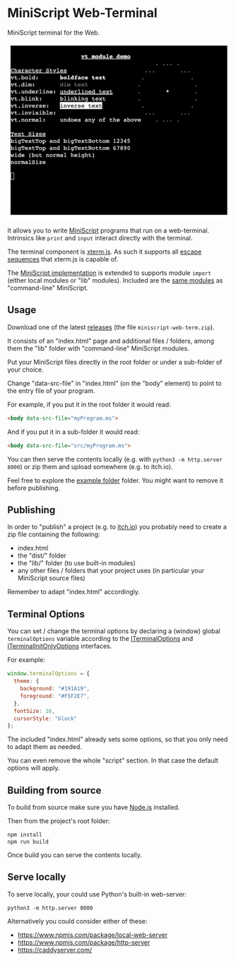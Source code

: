 # MiniScript Web-Terminal

MiniScript terminal for the Web.

![Screenshot of terminal styles](./screenshot.png)

It allows you to write [MiniScript](https://miniscript.org/) programs that run on a web-terminal. Intrinsics like `print` and `input` interact directly with the terminal. 

The terminal component is [xterm.js](http://xtermjs.org/). As such it supports all [escape sequences](http://xtermjs.org/docs/api/vtfeatures/) that xterm.js is capable of.

The [MiniScript implementation](https://github.com/sebnozzi/miniscript.ts) is extended to supports module `import` (either local modules or "lib" modules). Included are the [same modules](https://github.com/JoeStrout/miniscript/tree/master/MiniScript-cpp/lib) as "command-line" MiniScript.

## Usage

Download one of the latest [releases](https://github.com/sebnozzi/miniscript-web-term/releases) (the file `miniscript-web-term.zip`).

It consists of an "index.html" page and additional files / folders, among them the "lib" folder with "command-line" MiniScript modules.

Put your MiniScript files directly in the root folder or under a sub-folder of your choice.

Change "data-src-file" in "index.html" (on the "body" element) to point to
the entry file of your program.

For example, if you put it in the root folder it would read:

```html
<body data-src-file="myProgram.ms">
```

And if you put it in a sub-folder it would read:

```html
<body data-src-file="src/myProgram.ms">
```

You can then serve the contents locally (e.g. with `python3 -m http.server 8000`) or zip them and upload somewhere (e.g. to itch.io).

Feel free to explore the [example folder](./example) folder. You might want to remove it before publishing.

## Publishing

In order to "publish" a project (e.g. to [itch.io](https://www.itch.io)) you probably need to create a zip file containing the following:

* index.html
* the "dist/" folder
* the "lib/" folder (to use built-in modules)
* any other files / folders that your project uses
  (in particular your MiniScript source files)

Remember to adapt "index.html" accordingly.

## Terminal Options

You can set / change the terminal options by declaring a (window) global `terminalOptions` variable according to the [ITerminalOptions](https://xtermjs.org/docs/api/terminal/interfaces/iterminaloptions/) and [ITerminalInitOnlyOptions](https://xtermjs.org/docs/api/terminal/interfaces/iterminalinitonlyoptions/) interfaces.

For example:

```javascript
window.terminalOptions = {
  theme: {
    background: "#191A19",
    foreground: "#F5F2E7",
  },
  fontSize: 16,
  cursorStyle: "block"
};
```

The included "index.html" already sets some options, so that you only need to adapt them as needed. 

You can even remove the whole "script" section. In that case the default options will apply.

## Building from source

To build from source make sure you have [Node.js](https://nodejs.org) installed.

Then from the project's root folder:

```
npm install
npm run build
```

Once build you can serve the contents locally.

## Serve locally

To serve locally, your could use Python's built-in web-server:

```
python3 -m http.server 8000
```

Alternatively you could consider either of these:

* https://www.npmjs.com/package/local-web-server
* https://www.npmjs.com/package/http-server
* https://caddyserver.com/
